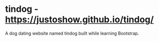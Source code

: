 # tindog - https://justoshow.github.io/tindog/
A dog dating website named tindog built while learning Bootstrap.
